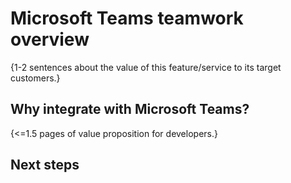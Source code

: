 # Microsoft Teams teamwork overview

{1-2 sentences about the value of this feature/service to its target customers.} 

## Why integrate with Microsoft Teams?

{<=1.5 pages of value proposition for developers.}

## Next steps